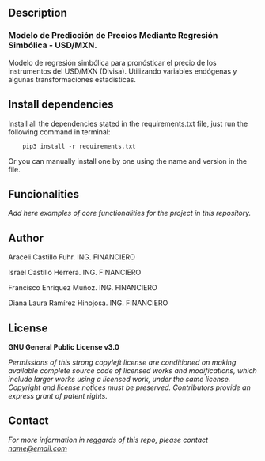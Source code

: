 ## Description
### Modelo de Predicción de Precios Mediante Regresión Simbólica - USD/MXN.

Modelo de regresión simbólica para pronósticar el precio de los instrumentos del USD/MXN (Divisa). Utilizando variables endógenas y algunas transformaciones estadísticas.

## Install dependencies

Install all the dependencies stated in the requirements.txt file, just run the following command in terminal:

        pip3 install -r requirements.txt

Or you can manually install one by one using the name and version in the file.

## Funcionalities

*Add here examples of core functionalities for the project in this repository.*

## Author
Araceli Castillo Fuhr. ING. FINANCIERO

Israel Castillo Herrera. ING. FINANCIERO

Francisco Enriquez Muñoz. ING. FINANCIERO

Diana Laura Ramírez Hinojosa. ING. FINANCIERO

## License
**GNU General Public License v3.0**

*Permissions of this strong copyleft license are conditioned on making available
complete source code of licensed works and modifications, which include larger
works using a licensed work, under the same license. Copyright and license notices
must be preserved. Contributors provide an express grant of patent rights.*

## Contact
*For more information in reggards of this repo, please contact name@email.com*
